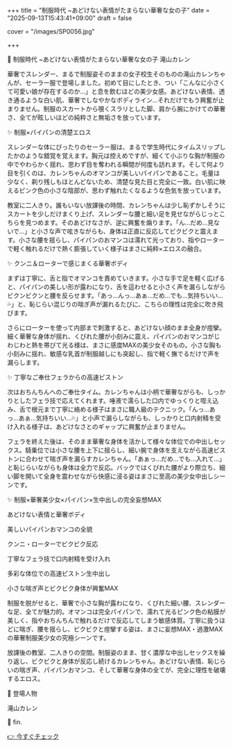 +++
title = "制服時代 ~あどけない表情がたまらない華奢な女の子"
date = "2025-09-13T15:43:41+09:00"
draft = false

cover = "/images/SP0056.jpg"

+++



💌 制服時代 ~あどけない表情がたまらない華奢な女の子 滝山カレン



華奢でスレンダー、まるで制服姿そのままの女子校生そのものの滝山カレンちゃんが、セーラー服で登場しました。初めて目にしたとき、つい「こんなに小さくて可愛い娘が存在するのか…」と息を飲むほどの美少女感。あどけない表情、透き通るような白い肌、華奢でしなやかなボディライン…それだけでもう興奮が止まりません。制服のスカートから覗くスラリとした脚、肩から腕にかけての華奢さ、全てが眩しいほどの純粋さと無垢さを放っています。



✨ 制服×パイパンの清楚エロス



スレンダーな体にぴったりのセーラー服は、まるで学生時代にタイムスリップしたかのような錯覚を覚えます。胸元は控えめですが、細くて小ぶりな胸が制服の中でやわらかく揺れ、思わず目を奪われる瞬間が何度も訪れます。そして何より目を引くのは、カレンちゃんのオマンコが美しいパイパンであること。毛量は少なく、剃り残しもほとんどないため、清楚な見た目と完全に一致。白い肌に映えるピンク色の小さな陰部が、思わず触れたくなるような色気を放っています。



教室に二人きり。誰もいない放課後の時間、カレンちゃんは少し恥ずかしそうにスカートを少しだけまくり上げ、スレンダーな腰と細い足を見せながらじっとこちらを見つめます。そのあどけなさが、逆に興奮を煽ります。「ん…だめ…見ないで…」と小さな声で呟きながらも、身体は正直に反応してビクビクと震えます。小さな腰を揺らし、パイパンのおマンコは濡れて光っており、指やローターで軽く触れるだけで熱く膨張していく様子はまさに純粋×エロスの融合。



✨ クンニ＆ローターで感じまくる華奢ボディ



まずは丁寧に、舌と指でオマンコを責めていきます。小さな手で足を軽く広げると、パイパンの美しい形が露わになり、舌を這わせると小さく声を漏らしながらビクンビクンと腰を反らせます。「あっ…んっ…あぁ…だめ…でも…気持ちいい…💦」と、恥じらい混じりの喘ぎ声が漏れるたびに、こちらの理性は完全に吹き飛びます。



さらにローターを使って内部まで刺激すると、あどけない顔のまま全身が痙攣。細く華奢な身体が揺れ、くびれた腰が小刻みに震え、パイパンのおマンコがじわじわと熱を帯びて光る様は、まさに感度MAXの美少女そのもの。小さな胸も小刻みに揺れ、敏感な乳首が制服越しにも突起し、指で軽く撫でるだけで声を漏らします。



✨ 丁寧なご奉仕フェラからの高速ピストン



次はおちんちんへのご奉仕タイム。カレンちゃんは小柄で華奢ながらも、しっかりとしたフェラ技で応えてくれます。唾液で濡らした口内でゆっくりと咥え込み、舌で根元まで丁寧に絡める様子はまさに職人級のテクニック。「んっ…あっ…あぁ…気持ちいい…💦」と小声で漏らしながらも、しっかりと口内射精を受け入れる様子は、あどけなさとのギャップに興奮が止まりません。



フェラを終えた後は、そのまま華奢な身体を活かして様々な体位での中出しセックス。騎乗位では小さな腰を上下に揺らし、細い腕で身体を支えながら高速ピストンに合わせて喘ぎ声を漏らすカレンちゃん。「あぁっ…だめ…でも…入れて…」と恥じらいながらも身体は全力で反応。バックではくびれた腰がより際立ち、細い脚を開いて全身を震わせながら快感に浸る姿はまさに至高の美少女中出しシーンです。



✨ 制服×華奢美少女×パイパン×生中出しの完全妄想MAX



あどけない表情と華奢ボディ



美しいパイパンおマンコの全貌



クンニ・ローターでビクビク反応



丁寧なフェラ技で口内射精を受け入れ



多彩な体位での高速ピストン生中出し



小さな喘ぎ声とビクビク身体が興奮MAX



制服を脱がせると、華奢で小さな胸が露わになり、くびれた細い腰、スレンダーな足、全てが魅力的。オマンコは完全パイパンで、濡れて光るピンク色の粘膜が美しく、指やおちんちんで触れるだけで反応してしまう敏感体質。丁寧に扱うほどに喘ぎ、腰を揺らし、ビクビクと痙攣する姿は、まさに妄想MAX・過激MAXの華奢制服美少女の究極シーンです。



放課後の教室、二人きりの空間。制服姿のまま、甘く濃厚な中出しセックスを繰り返し、ビクビクと身体が反応し続けるカレンちゃん。あどけない表情、恥じらいの喘ぎ声、パイパンおマンコ、そして華奢な身体の全てが、完全に理性を破壊するエロス。



💖 登場人物

滝山カレン



💖 fin.



[👉 今すぐチェック](https://clear-tv.com/Direct/9290999-290-82844/moviepages/041823_002/index.html)

